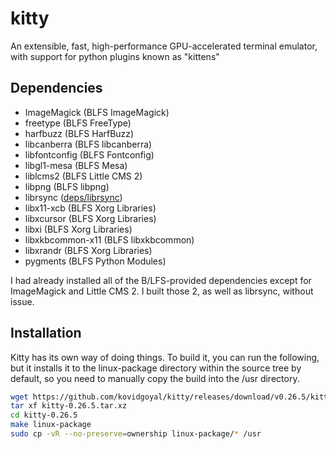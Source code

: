 # kitty

An extensible, fast, high-performance GPU-accelerated terminal emulator, with support for python plugins known as "kittens"

## Dependencies

* ImageMagick (BLFS ImageMagick)
* freetype (BLFS FreeType)
* harfbuzz (BLFS HarfBuzz)
* libcanberra (BLFS libcanberra)
* libfontconfig (BLFS Fontconfig)
* libgl1-mesa (BLFS Mesa)
* liblcms2 (BLFS Little CMS 2)
* libpng (BLFS libpng)
* librsync ([deps/librsync](./deps/librsync.md))
* libx11-xcb (BLFS Xorg Libraries)
* libxcursor (BLFS Xorg Libraries)
* libxi (BLFS Xorg Libraries)
* libxkbcommon-x11 (BLFS libxkbcommon)
* libxrandr (BLFS Xorg Libraries)
* pygments (BLFS Python Modules)

I had already installed all of the B/LFS-provided dependencies except for ImageMagick and Little CMS 2. I built those 2, as well as librsync, without issue.

## Installation

Kitty has its own way of doing things. To build it, you can run the following, but it installs it to the linux-package directory within the source tree by default, so you need to manually copy the build into the /usr directory.

```sh
wget https://github.com/kovidgoyal/kitty/releases/download/v0.26.5/kitty-0.26.5.tar.xz
tar xf kitty-0.26.5.tar.xz
cd kitty-0.26.5
make linux-package
sudo cp -vR --no-preserve=ownership linux-package/* /usr
```
